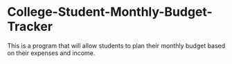 # College-Student-Monthly-Budget-Tracker
This is a program that will allow students to plan their monthly budget based on their expenses and income.
